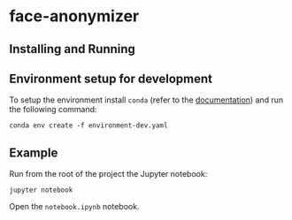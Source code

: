 # face-anonymizer

## Installing and Running

## Environment setup for development

To setup the environment install `conda` (refer to the [documentation](https://conda.io/docs/user-guide/install/index.html)) and run the following command:

    conda env create -f environment-dev.yaml


## Example

Run from the root of the project the Jupyter notebook:

    jupyter notebook

Open the `notebook.ipynb` notebook.
